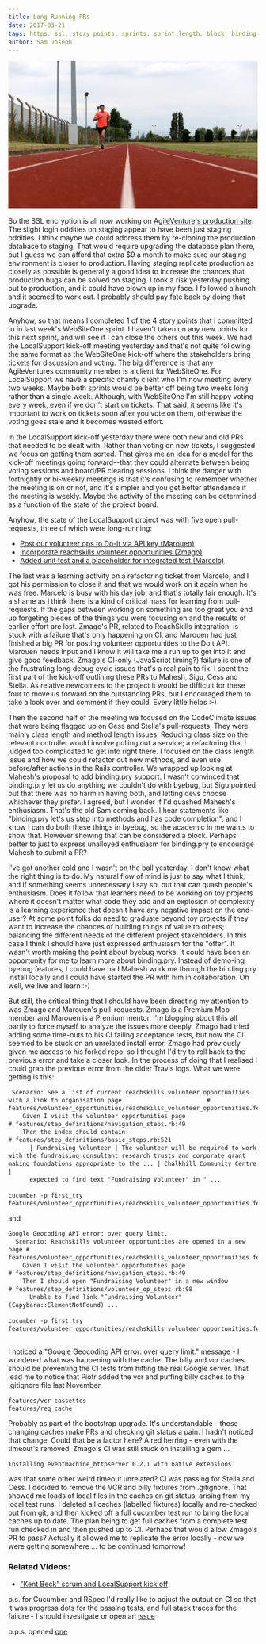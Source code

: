 ```yaml
---
title: Long Running PRs
date: 2017-03-21
tags: https, ssl, story points, sprints, sprint length, block, binding.pry
author: Sam Joseph
---
```


![security](/images/long_running.JPG)

So the SSL encryption is all now working on [AgileVenture's production site](https://www.agileventures.org/).  The slight login oddities on staging appear to have been just staging oddities.  I think maybe we could address them by re-cloning the production database to staging.  That would require upgrading the database plan there, but I guess we can afford that extra $9 a month to make sure our staging environment is closer to production.  Having staging replicate production as closely as possible is generally a good idea to increase the chances that production bugs can be solved on staging.  I took a risk yesterday pushing out to production, and it could have blown up in my face.  I followed a hunch and it seemed to work out.  I probably should pay fate back by doing that upgrade.

Anyhow, so that means I completed 1 of the 4 story points that I committed to in last week's WebSiteOne sprint.  I haven't taken on any new points for this next sprint, and will see if I can close the others out this week.  We had the LocalSupport kick-off meeting yesterday and that's not quite following the same format as the WebSiteOne kick-off where the stakeholders bring tickets for discussion and voting.  The big difference is that any AgileVentures community member is a client for WebSiteOne.  For LocalSupport we have a specific charity client who I'm now meeting every two weeks.  Maybe both sprints would be better off being two weeks long rather than a single week.  Although, with WebSiteOne I'm still happy voting every week, even if we don't start on tickets.  That said, it seems like it's important to work on tickets soon after you vote on them, otherwise the voting goes stale and it becomes wasted effort.

In the LocalSupport kick-off yesterday there were both new and old PRs that needed to be dealt with.  Rather than voting on new tickets, I suggested we focus on getting them sorted.  That gives me an idea for a model for the kick-off meetings going forward--that they could alternate between being voting sessions and board/PR clearing sessions.  I think the danger with fortnightly or bi-weekly meetings is that it's confusing to remember whether the meeting is on or not, and it's simpler and you get better attendance if the meeting is weekly.  Maybe the activity of the meeting can be determined as a function of the state of the project board.

Anyhow, the state of the LocalSupport project was with five open pull-requests, three of which were long-running:

* [Post our volunteer ops to Do-it via API key (Marouen)](https://github.com/AgileVentures/LocalSupport/pull/427)
* [Incorporate reachskills volunteer opportunities (Zmago)](https://github.com/AgileVentures/LocalSupport/pull/421)
* [Added unit test and a placeholder for integrated test (Marcelo)](https://github.com/AgileVentures/LocalSupport/pull/424)

The last was a learning activity on a refactoring ticket from Marcelo, and I got his permission to close it and that we would work on it again when he was free.  Marcelo is busy with his day job, and that's totally fair enough.  It's a shame as I think there is a kind of critical mass for learning from pull-requests.  If the gaps between working on something are too great you end up forgeting pieces of the things you were focusing on and the results of earlier effort are lost.  Zmago's PR, related to ReachSkills integration, is stuck with a failure that's only happening on CI, and Marouen had just finished a big PR for posting volunteer opportunities to the DoIt API.  Marouen needs input and I know it will take me a run up to get into it and give good feedback.  Zmago's CI-only (JavaScript timing?) failure is one of the frustrating long debug cycle issues that's a real pain to fix.  I spent the first part of the kick-off outlining these PRs to Mahesh, Sigu, Cess and Stella.  As relative newcomers to the project it would be difficult for these four to move us forward on the outstanding PRs, but I encouraged them to take a look over and comment if they could.  Every little helps :-)

Then the second half of the meeting we focused on the CodeClimate issues that were being flagged up on Cess and Stella's pull-requests.  They were mainly class length and method length issues.  Reducing class size on the relevant controller would involve pulling out a service; a refactoring that I judged too complicated to get into right there.  I focused on the class length issue and how we could refactor out new methods, and even use before/after actions in the Rails controller.  We wrapped up looking at Mahesh's proposal to add binding.pry support.  I wasn't convinced that binding.pry let us do anything we couldn't do with byebug, but Sigu pointed out that there was no harm in having both, and letting devs choose whichever they prefer.  I agreed, but I wonder if I'd quashed Mahesh's enthusiasm.  That's the old Sam coming back.  I hear statements like "binding.pry let's us step into methods and has code completion", and I know I can do both these things in byebug, so the academic in me wants to show that.  However showing that can be considered a block.  Perhaps better to just to express unalloyed enthusiasm for binding.pry to encourage Mahesh to submit a PR?

I've got another cold and I wasn't on the ball yesterday.  I don't know what the right thing is to do.  My natural flow of mind is just to say what I think, and if something seems unnecessary I say so, but that can quash people's enthusiasm.  Does it follow that learners need to be working on toy projects where it doesn't matter what code they add and an explosion of complexity is a learning experience that doesn't have any negative impact on the end-user?  At some point folks do need to graduate beyond toy projects if they want to increase the chances of building things of value to others; balancing the different needs of the different project stakeholders.  In this case I think I should have just expressed enthusiasm for the "offer".  It wasn't worth making the point about byebug works.  It could have been an opportunity for me to learn more about binding.pry.  Instead of demo-ing byebug features, I could have had Mahesh work me through the binding.pry install locally and I could have started the PR with him in collaboration.  Oh well, we live and learn :-)

But still, the critical thing that I should have been directing my attention to was Zmago and Marouen's pull-requests.  Zmago is a Premium Mob member and Marouen is a Premium mentor.  I'm blogging about this all partly to force myself to analyze the issues more deeply. Zmago had tried adding some time-outs to his CI failing acceptance tests, but now the CI seemed to be stuck on an unrelated install error.  Zmago had previously given me access to his forked repo, so I thought I'd try to roll back to the previous error and take a closer look.  In the process of doing that I realised I could grab the previous error from the older Travis logs.  What we were getting is this:

```
 Scenario: See a list of current reachskills volunteer opportunities with a link to organisation page                        # features/volunteer_opportunities/reachskills_volunteer_opportunities.feature:32
    Given I visit the volunteer opportunities page                                                                            # features/step_definitions/navigation_steps.rb:49
    Then the index should contain:                                                                                            # features/step_definitions/basic_steps.rb:521
      | Fundraising Volunteer | The volunteer will be required to work with the fundraising consultant research trusts and corporate grant making foundations appropriate to the ... | Chalkhill Community Centre |
      expected to find text "Fundraising Volunteer" in " ...
      
cucumber -p first_try features/volunteer_opportunities/reachskills_volunteer_opportunities.feature:32
```

and

```
Google Geocoding API error: over query limit.
  Scenario: Reachskills volunteer opportunities are opened in a new page # features/volunteer_opportunities/reachskills_volunteer_opportunities.feature:42
    Given I visit the volunteer opportunities page                       # features/step_definitions/navigation_steps.rb:49
    Then I should open "Fundraising Volunteer" in a new window           # features/step_definitions/volunteer_op_steps.rb:98
      Unable to find link "Fundraising Volunteer" (Capybara::ElementNotFound) ...
      
cucumber -p first_try features/volunteer_opportunities/reachskills_volunteer_opportunities.feature:42      
      
```

I noticed a "Google Geocoding API error: over query limit." message - I wondered what was happening with the cache.  The billy and vcr caches should be preventing the CI tests from hitting the real Google server. That lead me to notice that Piotr added the vcr and puffing billy caches to the .gitignore file last November. 

```
features/vcr_cassettes
features/req_cache
```

Probably as part of the bootstrap upgrade.  It's understandable - those changing caches make PRs and checking git status a pain.  I hadn't noticed that change.  Could that be a factor here?  A red herring - even with the timeout's removed, Zmago's CI was still stuck on installing a gem ...

```
Installing eventmachine_httpserver 0.2.1 with native extensions
```

was that some other weird timeout unrelated?  CI was passing for Stella and Cess. I decided to remove the VCR and billy fixtures from .gitignore.  That showed me loads of local files in the caches on git status, arising from my local test runs.  I deleted all caches (labelled fixtures) locally and re-checked out from git, and then kicked off a full cucumber test run to bring the local caches up to date.  The plan being to get full caches from a complete test run checked in and then pushed up to CI.  Perhaps that would allow Zmago's PR to pass?  Actually it allowed me to replicate the error locally - now we were getting somewhere ... to be continued tomorrow!


### Related Videos:

* ["Kent Beck" scrum and LocalSupport kick off](https://youtu.be/D62ZcBOnNsc)

p.s. for Cucumber and RSpec I'd really like to adjust the output on CI so that it was progress dots for the passing tests, and full stack traces for the failure - I should investigate or open an [issue](https://github.com/cucumber/cucumber-ruby/issues/new)

p.p.s. opened [one](https://github.com/cucumber/cucumber-ruby/issues/1094)
